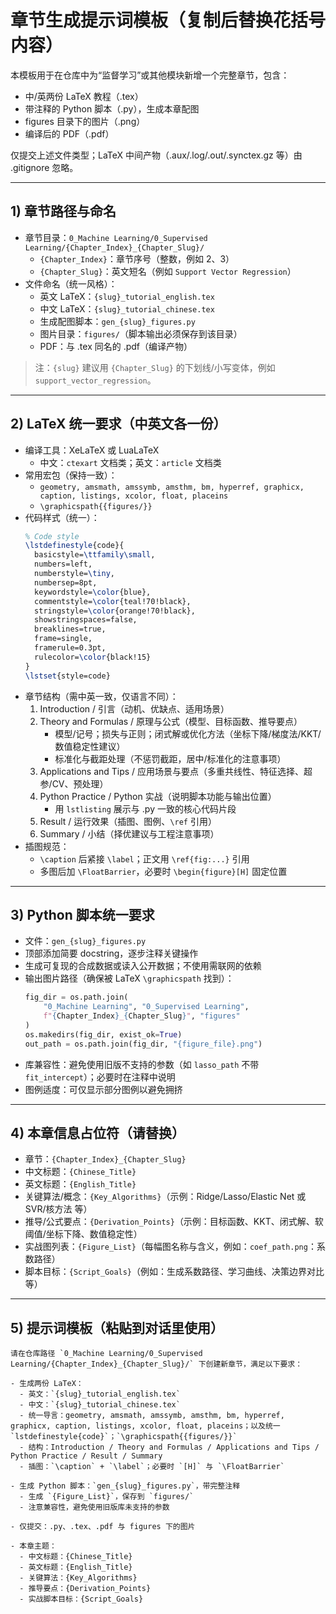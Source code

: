 # 章节生成提示词模板（复制后替换花括号内容）

本模板用于在仓库中为“监督学习”或其他模块新增一个完整章节，包含：
- 中/英两份 LaTeX 教程（.tex）
- 带注释的 Python 脚本（.py），生成本章配图
- figures 目录下的图片（.png）
- 编译后的 PDF（.pdf）

仅提交上述文件类型；LaTeX 中间产物（.aux/.log/.out/.synctex.gz 等）由 .gitignore 忽略。

---

## 1) 章节路径与命名
- 章节目录：`0_Machine Learning/0_Supervised Learning/{Chapter_Index}_{Chapter_Slug}/`
  - `{Chapter_Index}`：章节序号（整数，例如 2、3）
  - `{Chapter_Slug}`：英文短名（例如 `Support Vector Regression`）
- 文件命名（统一风格）：
  - 英文 LaTeX：`{slug}_tutorial_english.tex`
  - 中文 LaTeX：`{slug}_tutorial_chinese.tex`
  - 生成配图脚本：`gen_{slug}_figures.py`
  - 图片目录：`figures/`（脚本输出必须保存到该目录）
  - PDF：与 .tex 同名的 .pdf（编译产物）

> 注：`{slug}` 建议用 `{Chapter_Slug}` 的下划线/小写变体，例如 `support_vector_regression`。

---

## 2) LaTeX 统一要求（中英文各一份）
- 编译工具：XeLaTeX 或 LuaLaTeX
  - 中文：`ctexart` 文档类；英文：`article` 文档类
- 常用宏包（保持一致）：
  - `geometry, amsmath, amssymb, amsthm, bm, hyperref, graphicx, caption, listings, xcolor, float, placeins`
  - `\graphicspath{{figures/}}`
- 代码样式（统一）：
  ```tex
  % Code style
  \lstdefinestyle{code}{
    basicstyle=\ttfamily\small,
    numbers=left,
    numberstyle=\tiny,
    numbersep=8pt,
    keywordstyle=\color{blue},
    commentstyle=\color{teal!70!black},
    stringstyle=\color{orange!70!black},
    showstringspaces=false,
    breaklines=true,
    frame=single,
    framerule=0.3pt,
    rulecolor=\color{black!15}
  }
  \lstset{style=code}
  ```
- 章节结构（需中英一致，仅语言不同）：
  1. Introduction / 引言（动机、优缺点、适用场景）
  2. Theory and Formulas / 原理与公式（模型、目标函数、推导要点）
     - 模型/记号；损失与正则；闭式解或优化方法（坐标下降/梯度法/KKT/数值稳定性建议）
     - 标准化与截距处理（不惩罚截距，居中/标准化的注意事项）
  3. Applications and Tips / 应用场景与要点（多重共线性、特征选择、超参/CV、预处理）
  4. Python Practice / Python 实战（说明脚本功能与输出位置）
     - 用 `lstlisting` 展示与 .py 一致的核心代码片段
  5. Result / 运行效果（插图、图例、`\ref` 引用）
  6. Summary / 小结（择优建议与工程注意事项）
- 插图规范：
  - `\caption` 后紧接 `\label`；正文用 `\ref{fig:...}` 引用
  - 多图后加 `\FloatBarrier`，必要时 `\begin{figure}[H]` 固定位置

---

## 3) Python 脚本统一要求
- 文件：`gen_{slug}_figures.py`
- 顶部添加简要 docstring，逐步注释关键操作
- 生成可复现的合成数据或读入公开数据；不使用需联网的依赖
- 输出图片路径（确保被 LaTeX `\graphicspath` 找到）：
  ```python
  fig_dir = os.path.join(
      "0_Machine Learning", "0_Supervised Learning",
      f"{Chapter_Index}_{Chapter_Slug}", "figures"
  )
  os.makedirs(fig_dir, exist_ok=True)
  out_path = os.path.join(fig_dir, "{figure_file}.png")
  ```
- 库兼容性：避免使用旧版不支持的参数（如 `lasso_path` 不带 `fit_intercept`）；必要时在注释中说明
- 图例适度：可仅显示部分图例以避免拥挤

---

## 4) 本章信息占位符（请替换）
- 章节：`{Chapter_Index}_{Chapter_Slug}`
- 中文标题：`{Chinese_Title}`
- 英文标题：`{English_Title}`
- 关键算法/概念：`{Key_Algorithms}`（示例：Ridge/Lasso/Elastic Net 或 SVR/核方法 等）
- 推导/公式要点：`{Derivation_Points}`（示例：目标函数、KKT、闭式解、软阈值/坐标下降、数值稳定性）
- 实战图列表：`{Figure_List}`（每幅图名称与含义，例如：`coef_path.png`：系数路径）
- 脚本目标：`{Script_Goals}`（例如：生成系数路径、学习曲线、决策边界对比等）

---

## 5) 提示词模板（粘贴到对话里使用）
```
请在仓库路径 `0_Machine Learning/0_Supervised Learning/{Chapter_Index}_{Chapter_Slug}/` 下创建新章节，满足以下要求：

- 生成两份 LaTeX：
  - 英文：`{slug}_tutorial_english.tex`
  - 中文：`{slug}_tutorial_chinese.tex`
  - 统一导言：geometry, amsmath, amssymb, amsthm, bm, hyperref, graphicx, caption, listings, xcolor, float, placeins；以及统一 `lstdefinestyle{code}`；`\graphicspath{{figures/}}`
  - 结构：Introduction / Theory and Formulas / Applications and Tips / Python Practice / Result / Summary
  - 插图：`\caption` + `\label`；必要时 `[H]` 与 `\FloatBarrier`

- 生成 Python 脚本：`gen_{slug}_figures.py`，带完整注释
  - 生成 `{Figure_List}`，保存到 `figures/`
  - 注意兼容性，避免使用旧版库未支持的参数

- 仅提交：.py、.tex、.pdf 与 figures 下的图片

- 本章主题：
  - 中文标题：{Chinese_Title}
  - 英文标题：{English_Title}
  - 关键算法：{Key_Algorithms}
  - 推导要点：{Derivation_Points}
  - 实战脚本目标：{Script_Goals}